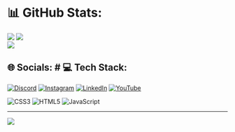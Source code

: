 
#
# 📊 GitHub Stats:
![](https://github-readme-stats.vercel.app/api?username=HendrickBezerra&theme=dark&hide_border=false&include_all_ommits=true&count_private=false)
![](https://github-readme-streak-stats.herokuapp.com/?user=HendrickBezerra&theme=dark&hide_border=false&include_all_)
<br>
![](https://github-readme-stats.vercel.app/api/top-langs/?username=HendrickBezerra&theme=dark&hide_border=false&include_all_commits=true&count_private=false&layout=compact)


## 🌐 Socials: # 💻 Tech Stack:
[![Discord](https://img.shields.io/badge/Discord-%237289DA.svg?logo=discord&logoColor=white)](https://discord.gg/hendrick_bezerra) [![Instagram](https://img.shields.io/badge/Instagram-%23E4405F.svg?logo=Instagram&logoColor=white)](https://instagram.com/hendrick_bezerra) [![LinkedIn](https://img.shields.io/badge/LinkedIn-%230077B5.svg?logo=linkedin&logoColor=white)](https://linkedin.com/in/https://www.linkedin.com/in/hendrick-gustavo-25b2b324a/) [![YouTube](https://img.shields.io/badge/YouTube-%23FF0000.svg?logo=YouTube&logoColor=white)](https://youtube.com/@https://www.youtube.com/channel/UC25AsFafeEd6ZedistOxvvQ)  

![CSS3](https://img.shields.io/badge/css3-%231572B6.svg?style=for-the-badge&logo=css3&logoColor=white) ![HTML5](https://img.shields.io/badge/html5-%23E34F26.svg?style=for-the-badge&logo=html5&logoColor=white) ![JavaScript](https://img.shields.io/badge/javascript-%23323330.svg?style=for-the-badge&logo=javascript&logoColor=%23F7DF1E)

---
[![](https://visitcount.itsvg.in/api?id=HendrickBezerra&icon=0&color=0)](https://visitcount.itsvg.in)

<!-- Proudly created with GPRM ( https://gprm.itsvg.in ) -->
